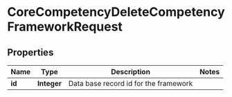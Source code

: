 

# CoreCompetencyDeleteCompetencyFrameworkRequest


## Properties

| Name | Type | Description | Notes |
|------------ | ------------- | ------------- | -------------|
|**id** | **Integer** | Data base record id for the framework |  |



